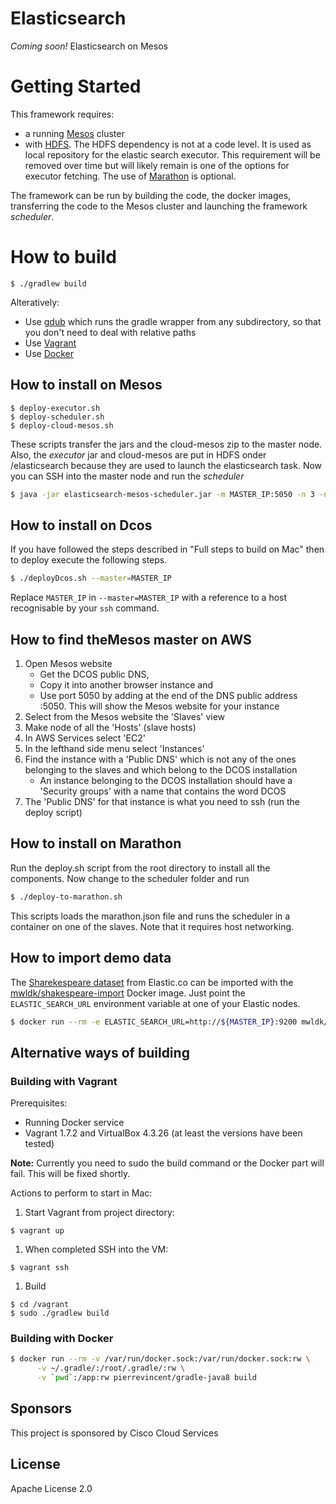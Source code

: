 # Elasticsearch
*Coming soon!* Elasticsearch on Mesos

# Getting Started

This framework requires:
* a running [Mesos](http://mesos.apache.org) cluster
* with <a href="https://hadoop.apache.org/docs/r1.2.1/hdfs_user_guide.html">HDFS</a>.  The HDFS dependency is not at a code level.  It is used as  local repository for the elastic search executor.  This requirement will be removed over time but will likely remain is one of the options for executor fetching.
The use of <a href="https://github.com/mesosphere/marathon">Marathon</a> is optional.

The framework can be run by building the code, the docker images, transferring the code to the Mesos cluster and
launching the framework _scheduler_.

# How to build
```
$ ./gradlew build
```

Alteratively:
* Use [gdub](https://github.com/dougborg/gdub) which runs the gradle wrapper from any subdirectory, so that you don't need to deal with relative paths
* Use [Vagrant](#building-with-vagrant)
* Use [Docker](#building-with-docker)

## How to install on Mesos

```
$ deploy-executor.sh
$ deploy-scheduler.sh
$ deploy-cloud-mesos.sh
```
These scripts transfer the jars and the cloud-mesos zip to the master node. Also, the <i>executor</i> jar and 
cloud-mesos are put in HDFS onder /elasticsearch because they are used to launch the elasticsearch task. Now you can SSH
into the master node and run the <i>scheduler</i>

```bash
$ java -jar elasticsearch-mesos-scheduler.jar -m MASTER_IP:5050 -n 3 -nn MASTER_IP:8020
```

## How to install on Dcos

If you have followed the steps described in "Full steps to build on Mac" then  to deploy execute the following steps.

```bash
$ ./deployDcos.sh --master=MASTER_IP
```

Replace `MASTER_IP` in `--master=MASTER_IP` with a reference to a host recognisable by your `ssh` command.

## How to find theMesos master on AWS

1. Open Mesos website
	* Get the DCOS public DNS, 
	* Copy it into another browser instance and
	* Use port 5050 by adding at the end of the DNS public address :5050.
This will show the Mesos website for your instance
1. Select from the Mesos website the 'Slaves' view
1. Make node of all the 'Hosts' (slave hosts)
1. In AWS Services select 'EC2'
1. In the lefthand side menu select 'Instances'
1. Find the instance with a 'Public DNS' which is not any of the ones belonging to the slaves and which belong to the DCOS installation
	*  An instance belonging to the DCOS installation should have a 'Security groups' with a name that contains the word DCOS
1.  The 'Public DNS' for that instance is what you need to ssh (run the deploy script)

## How to install on Marathon

Run the deploy.sh script from the root directory to install all the components. Now change to the scheduler folder and run 

```bash
$ ./deploy-to-marathon.sh 
```

This scripts loads the marathon.json file and runs the scheduler in a container on one of the slaves. Note that it 
requires host networking.

## How to import demo data

The [Sharekespeare dataset](http://www.elastic.co/guide/en/kibana/3.0/import-some-data.html) from Elastic.co can be
imported with the [mwldk/shakespeare-import](https://registry.hub.docker.com/u/mwldk/shakespeare-import/) Docker image.
Just point the `ELASTIC_SEARCH_URL` environment variable at one of your Elastic nodes.

```bash
$ docker run --rm -e ELASTIC_SEARCH_URL=http://${MASTER_IP}:9200 mwldk/shakespeare-import
```
## Alternative ways of building
### Building with Vagrant

Prerequisites:
* Running Docker service
* Vagrant 1.7.2 and VirtualBox 4.3.26 (at least the versions have been tested)

**Note:** Currently you need to sudo the build command or the Docker part will fail. This will be fixed shortly.

Actions to perform to start in Mac:

1. Start Vagrant from project directory:
  ```
  $ vagrant up
  ```
1. When completed SSH into the VM:
  ```
  $ vagrant ssh
  ```
1. Build 
  ```
  $ cd /vagrant
  $ sudo ./gradlew build
  ```

### Building with Docker
```bash
$ docker run --rm -v /var/run/docker.sock:/var/run/docker.sock:rw \
      -v ~/.gradle/:/root/.gradle/:rw \
      -v `pwd`:/app:rw pierrevincent/gradle-java8 build
```

## Sponsors
This project is sponsored by Cisco Cloud Services

## License
Apache License 2.0
